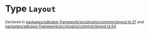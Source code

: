 # Type `Layout`
<sub>Declared in [packages/sdk/app-framework/src/plugins/common/layout.ts:37](https://github.com/dxos/dxos/blob/5efa14d7c/packages/sdk/app-framework/src/plugins/common/layout.ts#L37) and [packages/sdk/app-framework/src/plugins/common/layout.ts:54](https://github.com/dxos/dxos/blob/5efa14d7c/packages/sdk/app-framework/src/plugins/common/layout.ts#L54)</sub>






